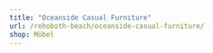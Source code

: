 ```yaml
---
title: "Oceanside Casual Furniture"
url: /rehoboth-beach/oceanside-casual-furniture/
shop: Möbel
---
```

